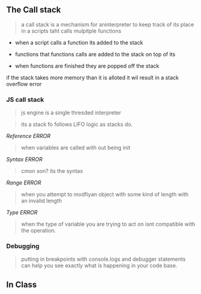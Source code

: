 ## The Call stack

> a call stack is a mechanism for aninterpreter to keep track of its place in a scripts taht calls mulpitple functions

- when a script calls a function its added to the stack

- functions that functions calls are added to the stack on top of its

- when functions are finished they are popped off the stack

if the stack takes more memory than it is alloted it wil result in a stack overflow error


### JS call stack

> js engine is a single thresded interpreter

> its a stack fo follows LIFO logic as stacks do.

*Reference ERROR*
 > when variables are called with out being init

 *Syntax ERROR*
> cmon son? its the syntax

 *Range ERROR*
 > when you attempt to modfiyan object with some kind of length with an invalid length

 *Type ERROR*
 > when the type of variable you are trying to act on isnt compatible with the operation.


 ### Debugging

 >putting in breakpoints with console.logs and debugger statements can help you see exactly what is happening in your code base.

## In Class


